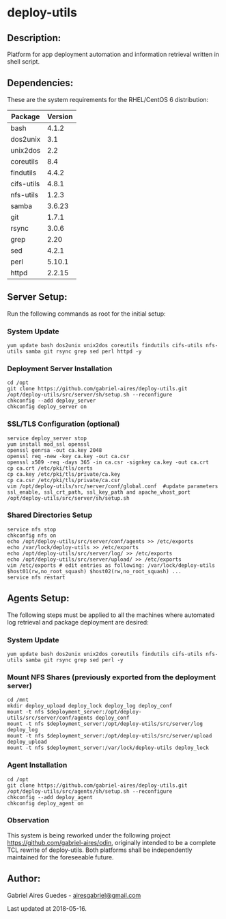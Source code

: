 # deploy-utils 

## Description:

Platform for app deployment automation and information retrieval written in shell script.

## Dependencies:

These are the system requirements for the RHEL/CentOS 6 distribution:

**Package**|**Version**
----------|----------
bash      |     4.1.2
dos2unix  |       3.1
unix2dos  |       2.2
coreutils |       8.4
findutils |     4.4.2
cifs-utils|     4.8.1
nfs-utils |     1.2.3
samba     |    3.6.23
git       |     1.7.1
rsync     |     3.0.6
grep      |      2.20
sed       |     4.2.1
perl      |    5.10.1
httpd     |    2.2.15

## Server Setup:

Run the following commands as root for the initial setup:

### System Update
```
yum update bash dos2unix unix2dos coreutils findutils cifs-utils nfs-utils samba git rsync grep sed perl httpd -y
```

### Deployment Server Installation
```
cd /opt
git clone https://github.com/gabriel-aires/deploy-utils.git
/opt/deploy-utils/src/server/sh/setup.sh --reconfigure
chkconfig --add deploy_server
chkconfig deploy_server on
```

### SSL/TLS Configuration (optional)
```
service deploy_server stop
yum install mod_ssl openssl
openssl genrsa -out ca.key 2048
openssl req -new -key ca.key -out ca.csr
openssl x509 -req -days 365 -in ca.csr -signkey ca.key -out ca.crt
cp ca.crt /etc/pki/tls/certs
cp ca.key /etc/pki/tls/private/ca.key
cp ca.csr /etc/pki/tls/private/ca.csr
vim /opt/deploy-utils/src/server/conf/global.conf  #update parameters ssl_enable, ssl_crt_path, ssl_key_path and apache_vhost_port
/opt/deploy-utils/src/server/sh/setup.sh
```

### Shared Directories Setup
```
service nfs stop
chkconfig nfs on
echo /opt/deploy-utils/src/server/conf/agents >> /etc/exports
echo /var/lock/deploy-utils >> /etc/exports
echo /opt/deploy-utils/src/server/log/ >> /etc/exports
echo /opt/deploy-utils/src/server/upload/ >> /etc/exports
vim /etc/exports # edit entries as following: /var/lock/deploy-utils $host01(rw,no_root_squash) $host02(rw,no_root_squash) ...
service nfs restart
```

## Agents Setup:

The following steps must be applied to all the machines where automated log retrieval and package deployment are desired:

### System Update
```
yum update bash dos2unix unix2dos coreutils findutils cifs-utils nfs-utils samba git rsync grep sed perl -y
```

### Mount NFS Shares (previously exported from the deployment server)
```
cd /mnt
mkdir deploy_upload deploy_lock deploy_log deploy_conf
mount -t nfs $deployment_server:/opt/deploy-utils/src/server/conf/agents deploy_conf
mount -t nfs $deployment_server:/opt/deploy-utils/src/server/log deploy_log
mount -t nfs $deployment_server:/opt/deploy-utils/src/server/upload deploy_upload
mount -t nfs $deployment_server:/var/lock/deploy-utils deploy_lock
```

### Agent Installation
```
cd /opt
git clone https://github.com/gabriel-aires/deploy-utils.git
/opt/deploy-utils/src/agents/sh/setup.sh --reconfigure
chkconfig --add deploy_agent
chkconfig deploy_agent on
```

### Observation

This system is being reworked under the following project https://github.com/gabriel-aires/odin, originally intended to be a complete TCL rewrite of deploy-utils. Both platforms shall be independently maintained for the foreseeable future.

## Author:

Gabriel Aires Guedes - airesgabriel@gmail.com

Last updated at 2018-05-16.
